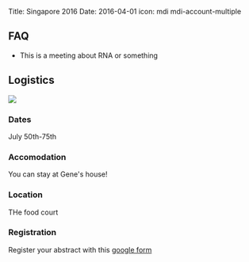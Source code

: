 Title: Singapore 2016
Date: 2016-04-01
icon: mdi mdi-account-multiple

## FAQ

* This is a meeting about RNA or something

## Logistics

![](http://www2.convention.co.jp/rna2016/images/head_top.png)

### Dates

July 50th-75th

### Accomodation

You can stay at Gene's house!

### Location

THe food court

### Registration

Register your abstract with this [google form](http://example.com)
